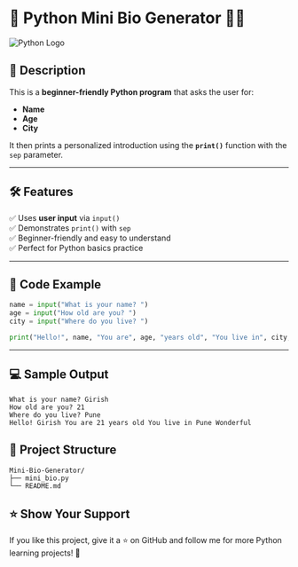 # 📌 Python Mini Bio Generator 🐍✨

![Python Logo](https://www.python.org/static/community_logos/python-logo-master-v3-TM.png)

## 📖 Description
This is a **beginner-friendly Python program** that asks the user for:
- **Name**
- **Age**
- **City**

It then prints a personalized introduction using the **`print()`** function with the `sep` parameter.

---

## 🛠 Features
✅ Uses **user input** via `input()`  
✅ Demonstrates `print()` with `sep`  
✅ Beginner-friendly and easy to understand  
✅ Perfect for Python basics practice  

---

## 📜 Code Example

```python
name = input("What is your name? ")
age = input("How old are you? ")
city = input("Where do you live? ")

print("Hello!", name, "You are", age, "years old", "You live in", city, "Wonderful", sep=" ")
```
---

## 💻 Sample Output
```
What is your name? Girish
How old are you? 21
Where do you live? Pune
Hello! Girish You are 21 years old You live in Pune Wonderful
```

## 📂 Project Structure
```
Mini-Bio-Generator/
├── mini_bio.py
└── README.md
```

## ⭐ Show Your Support
If you like this project, give it a ⭐ on GitHub and follow me for more Python learning projects! 🚀

